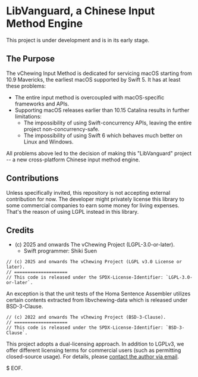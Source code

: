 # LibVanguard, a Chinese Input Method Engine

This project is under development and is in its early stage.

## The Purpose

The vChewing Input Method is dedicated for servicing macOS starting from 10.9 Mavericks, the earliest macOS supported by Swift 5. It has at least these problems:

- The entire input method is overcoupled with macOS-specific frameworks and APIs.
- Supporting macOS releases earlier than 10.15 Catalina results in further limitations:
    - The impossibility of using Swift-concurrency APIs, leaving the entire project non-concurrency-safe.
    - The impossibility of using Swift 6 which behaves much better on Linux and Windows.

All problems above led to the decision of making this "LibVanguard" project -- a new cross-platform Chinese input method engine.

## Contributions

Unless specifically invited, this repository is not accepting external contribution for now. The developer might privately license this library to some commercial companies to earn some money for living expenses. That's the reason of using LGPL instead in this library.

## Credits

- (c) 2025 and onwards The vChewing Project (LGPL-3.0-or-later).
  - Swift programmer: Shiki Suen

```
// (c) 2025 and onwards The vChewing Project (LGPL v3.0 License or later).
// ====================
// This code is released under the SPDX-License-Identifier: `LGPL-3.0-or-later`.
```

An exception is that the unit tests of the Homa Sentence Assembler utilizes certain contents extracted from libvchewing-data which is released under BSD-3-Clause.
```
// (c) 2022 and onwards The vChewing Project (BSD-3-Clause).
// ====================
// This code is released under the SPDX-License-Identifier: `BSD-3-Clause`.
```

This project adopts a dual-licensing approach. In addition to LGPLv3, we offer different licensing terms for commercial users (such as permitting closed-source usage). For details, please [contact the author via email](shikisuen@yeah.net).

$ EOF.
